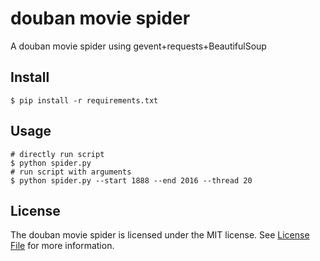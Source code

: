 # douban movie spider
A douban movie spider using gevent+requests+BeautifulSoup

## Install
```
$ pip install -r requirements.txt
```

## Usage
```
# directly run script
$ python spider.py
# run script with arguments
$ python spider.py --start 1888 --end 2016 --thread 20
```

## License
The douban movie spider is licensed under the MIT license. See [License File](LICENSE) for more information.
